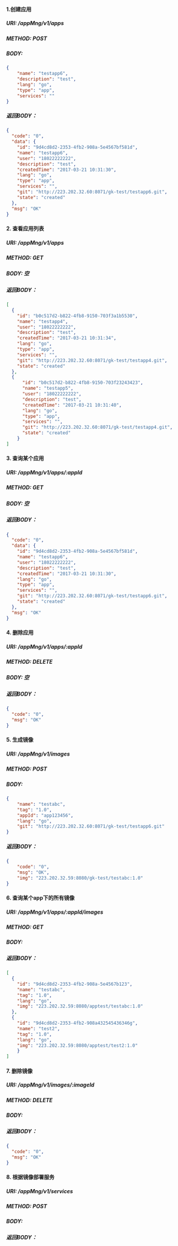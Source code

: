 #### 1.创建应用
##### URI: /appMng/v1/apps  
##### METHOD: POST
##### BODY:   
 
``` json
{
	"name": "testapp6",
	"description": "test",
	"lang": "go",
	"type": "app",
	"services": ""
}
```

##### 返回BODY：  
``` json
{
  "code": "0",
  "data": {
    "id": "9d4cd8d2-2353-4fb2-908a-5e4567bf581d",
    "name": "testapp6",
    "user": "18022222222",
    "description": "test",
    "createdTime": "2017-03-21 10:31:30",
    "lang": "go",
    "type": "app",
    "services": "",
    "git": "http://223.202.32.60:8071/gk-test/testapp6.git",
    "state": "created"
  },
  "msg": "OK"
}
```

#### 2. 查看应用列表
##### URI: /appMng/v1/apps  
##### METHOD: GET
##### BODY:  空  

##### 返回BODY：  
``` json
[
  {
    "id": "b0c517d2-b822-4fb8-9150-703f3a1b5530",
    "name": "testapp4",
    "user": "18022222222",
    "description": "test",
    "createdTime": "2017-03-21 10:31:34",
    "lang": "go",
    "type": "app",
    "services": "",
    "git": "http://223.202.32.60:8071/gk-test/testapp4.git",
    "state": "created"
  },
  {
      "id": "b0c517d2-b822-4fb8-9150-703f23243423",
      "name": "testapp5",
      "user": "18022222222",
      "description": "test",
      "createdTime": "2017-03-21 10:31:40",
      "lang": "go",
      "type": "app",
      "services": "",
      "git": "http://223.202.32.60:8071/gk-test/testapp4.git",
      "state": "created"
    }
]
```


#### 3. 查询某个应用
##### URI: /appMng/v1/apps/:appId  
##### METHOD: GET
##### BODY:  空  

##### 返回BODY：  
``` json
{
  "code": "0",
  "data": {
    "id": "9d4cd8d2-2353-4fb2-908a-5e4567bf581d",
    "name": "testapp6",
    "user": "18022222222",
    "description": "test",
    "createdTime": "2017-03-21 10:31:30",
    "lang": "go",
    "type": "app",
    "services": "",
    "git": "http://223.202.32.60:8071/gk-test/testapp6.git",
    "state": "created"
  },
  "msg": "OK"
}
```

#### 4. 删除应用
##### URI: /appMng/v1/apps/:appId  
##### METHOD: DELETE
##### BODY:  空  

##### 返回BODY：  
``` json
{
  "code": "0",
  "msg": "OK"
}
```


#### 5. 生成镜像
##### URI: /appMng/v1/images  
##### METHOD: POST
##### BODY:   
``` json
{
	"name": "testabc",
	"tag": "1.0",
	"appId": "app123456",
	"lang": "go",
	"git": "http://223.202.32.60:8071/gk-test/testapp6.git"
}
```

##### 返回BODY：  
``` json
{
    "code": "0",
    "msg": "OK",
    "img": "223.202.32.59:8080/gk-test/testabc:1.0"
}
```

#### 6. 查询某个app下的所有镜像
##### URI: /appMng/v1/apps/:appId/images  
##### METHOD: GET
##### BODY:    

##### 返回BODY：
``` json
[
  {
    "id": "9d4cd8d2-2353-4fb2-908a-5e4567b123",
    "name": "testabc",
    "tag": "1.0",
    "lang": "go",
    "img": "223.202.32.59:8080/apptest/testabc:1.0"
  },
  {
    "id": "9d4cd8d2-2353-4fb2-908a432545436346g",
    "name": "test2",
    "tag": "1.0",
    "lang": "go",
    "img": "223.202.32.59:8080/apptest/test2:1.0"
    }
]
```

#### 7. 删除镜像
##### URI: /appMng/v1/images/:imageId  
##### METHOD: DELETE
##### BODY:    

##### 返回BODY：
``` json
{
  "code": "0",
  "msg": "OK"
}
```

#### 8. 根据镜像部署服务
##### URI: /appMng/v1/services  
##### METHOD: POST
##### BODY:    

##### 返回BODY：
